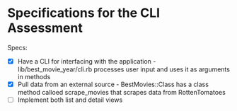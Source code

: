 # Specifications for the CLI Assessment

Specs:
- [x] Have a CLI for interfacing with the application - lib/best_movie_year/cli.rb processes user input and uses it as arguments in methods
- [x] Pull data from an external source - BestMovies::Class has a class method calloed scrape_movies that scrapes data from RottenTomatoes
- [ ] Implement both list and detail views
